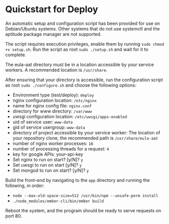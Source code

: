 # Quickstart for Deploy

An automatic setup and configuration script has been provided for use on Debian/Ubuntu systems.  Other systems that do not use systemctl and the aptitude package manager are not supported.

The script requires execution privileges, enable them by running `sudo chmod +x setup.sh`.
Run the script as root `sudo ./setup.sh` and wait for it to complete.

The eula-aat directory must be in a location accessible by your service workers.  A recommended location is `/usr/share`.

After ensuring that your directory is accessible, run the configuration script as root `sudo ./configure.sh` and choose the following options:

* Environment type (test/deploy): `deploy`
* nginx configuration location: `/etc/nginx`
* name for nginx config file: `nginx.conf`
* directory for www directory: `/var/www` 
* uwsgi configuration location: `/etc/uwsgi/apps-enabled`
* uid of service user: `www-data`
* gid of service usergroup: `www-data`
* directory of project accessible by your service worker: The location of your repository clone, the recommended path is `/usr/share/eula-aat`
* number of nginx worker processes: `16`
* number of processing threads for a request: `4`
* key for google APIs: your-api-key
* Set nginx to run on start? [y/N]? `y`
* Set uwsgi to run on start [y/N]? `y`
* Set mongod to run on start? [y/N]? `y`

Build the front-end by navigating to the `app` directory and running the following, in order:
* `node --max-old-space-size=512 /usr/bin/npm --unsafe-perm install`
* `./node_modules/ember-cli/bin/ember build`

Reboot the system, and the program should be ready to serve requests on port 80.
